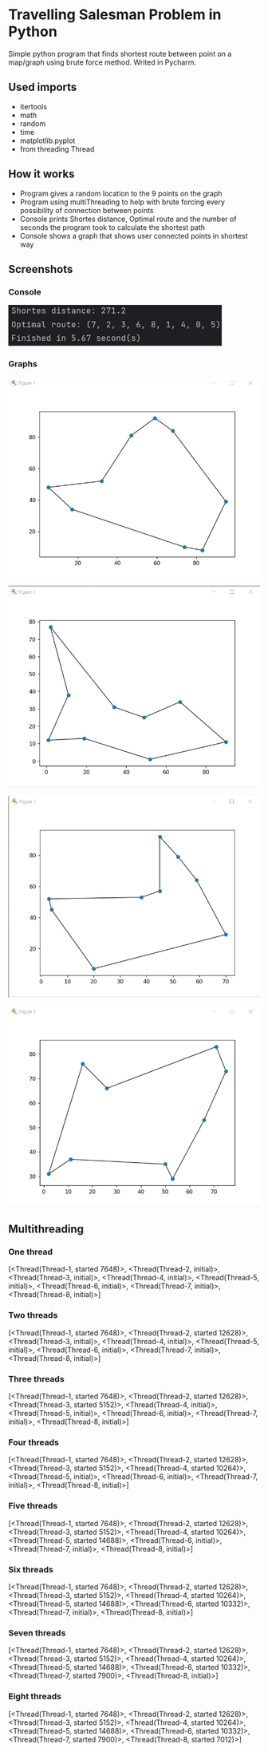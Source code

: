 
# Travelling Salesman Problem in Python

Simple python program that finds shortest route between point on a map/graph using brute force method. Writed in Pycharm.



## Used imports

- itertools
- math
- random
- time
- matplotlib.pyplot
- from threading Thread

## How it works

- Program gives a random location to the 9 points on the graph
- Program using multiThreading to help with brute forcing every possibility of connection between points
- Console prints Shortes distance, Optimal route and the number of seconds the program took to calculate the shortest path
- Console shows a graph that shows user connected points in shortest way



## Screenshots

### Console
![console](https://github.com/janFranczakk/travellingSalesmanProblem_Python/blob/main/Screenshots/ecf340de7c04279ffcb526c3c15742c4.png?raw=true)

### Graphs
![firstGraph](https://github.com/janFranczakk/travellingSalesmanProblem_Python/blob/main/Screenshots/0378de38b6fb563fa5f9113d6e48a415.png?raw=true)

![secondGraph](https://github.com/janFranczakk/travellingSalesmanProblem_Python/blob/main/Screenshots/4508801cdbeed09d4238c1531669856e.png?raw=true)

![thirdGraph](https://github.com/janFranczakk/travellingSalesmanProblem_Python/blob/main/Screenshots/b10ef715242056a128b8e4f1527cfa76.png?raw=true)

![fourthGraph](https://github.com/janFranczakk/travellingSalesmanProblem_Python/blob/main/Screenshots/d81255279b2f7c03a3d25c7e0b6bf651.png?raw=true)

## Multithreading
### One thread
[<Thread(Thread-1, started 7648)>, <Thread(Thread-2, initial)>, <Thread(Thread-3, initial)>, <Thread(Thread-4, initial)>, <Thread(Thread-5, initial)>, <Thread(Thread-6, initial)>, <Thread(Thread-7, initial)>, <Thread(Thread-8, initial)>]
### Two threads
[<Thread(Thread-1, started 7648)>, <Thread(Thread-2, started 12628)>, <Thread(Thread-3, initial)>, <Thread(Thread-4, initial)>, <Thread(Thread-5, initial)>, <Thread(Thread-6, initial)>, <Thread(Thread-7, initial)>, <Thread(Thread-8, initial)>]
### Three threads
[<Thread(Thread-1, started 7648)>, <Thread(Thread-2, started 12628)>, <Thread(Thread-3, started 5152)>, <Thread(Thread-4, initial)>, <Thread(Thread-5, initial)>, <Thread(Thread-6, initial)>, <Thread(Thread-7, initial)>, <Thread(Thread-8, initial)>]
### Four threads
[<Thread(Thread-1, started 7648)>, <Thread(Thread-2, started 12628)>, <Thread(Thread-3, started 5152)>, <Thread(Thread-4, started 10264)>, <Thread(Thread-5, initial)>, <Thread(Thread-6, initial)>, <Thread(Thread-7, initial)>, <Thread(Thread-8, initial)>]
### Five threads
[<Thread(Thread-1, started 7648)>, <Thread(Thread-2, started 12628)>, <Thread(Thread-3, started 5152)>, <Thread(Thread-4, started 10264)>, <Thread(Thread-5, started 14688)>, <Thread(Thread-6, initial)>, <Thread(Thread-7, initial)>, <Thread(Thread-8, initial)>]
### Six threads
[<Thread(Thread-1, started 7648)>, <Thread(Thread-2, started 12628)>, <Thread(Thread-3, started 5152)>, <Thread(Thread-4, started 10264)>, <Thread(Thread-5, started 14688)>, <Thread(Thread-6, started 10332)>, <Thread(Thread-7, initial)>, <Thread(Thread-8, initial)>]
### Seven threads
[<Thread(Thread-1, started 7648)>, <Thread(Thread-2, started 12628)>, <Thread(Thread-3, started 5152)>, <Thread(Thread-4, started 10264)>, <Thread(Thread-5, started 14688)>, <Thread(Thread-6, started 10332)>, <Thread(Thread-7, started 7900)>, <Thread(Thread-8, initial)>]
### Eight threads
[<Thread(Thread-1, started 7648)>, <Thread(Thread-2, started 12628)>, <Thread(Thread-3, started 5152)>, <Thread(Thread-4, started 10264)>, <Thread(Thread-5, started 14688)>, <Thread(Thread-6, started 10332)>, <Thread(Thread-7, started 7900)>, <Thread(Thread-8, started 7012)>]

